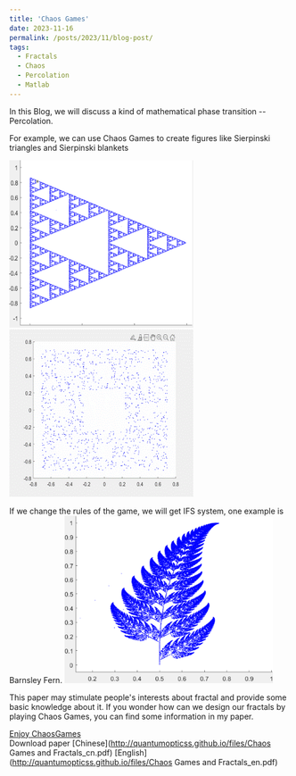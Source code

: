 ```yaml
---
title: 'Chaos Games'
date: 2023-11-16
permalink: /posts/2023/11/blog-post/
tags:
  - Fractals
  - Chaos
  - Percolation
  - Matlab
---
```


In this Blog, we will discuss a kind of mathematical phase transition -- Percolation. 

For example, we can use Chaos Games to create figures like Sierpinski triangles and Sierpinski blankets

<img src='/images/ChaosGames.png' alt="Sierpinski triangles"> <img src='/images/ChaosGames.gif' alt="Sierpinski blankets">

If we change the rules of the game, we will get IFS system, one example is Barnsley Fern.
<img src='/images/IFS.png' alt="Barnsley Fern"> 

This paper may stimulate people's interests about fractal and provide some basic knowledge about it. 
If you wonder how can we design our fractals by playing Chaos Games, you can find some information in my paper.

[Enjoy ChaosGames](https://github.com/quantumopticss/ChaosGames)   
Download paper [Chinese](http://quantumopticss.github.io/files/Chaos Games and Fractals_cn.pdf) [English](http://quantumopticss.github.io/files/Chaos Games and Fractals_en.pdf) 